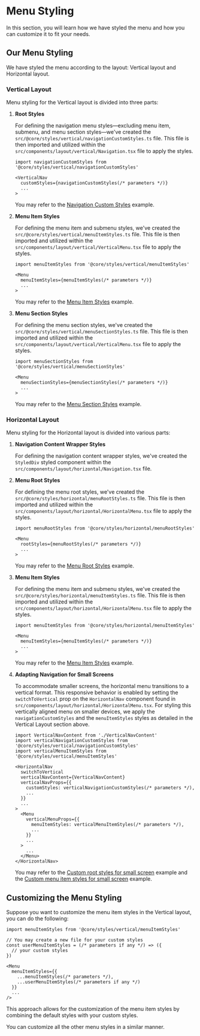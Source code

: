 # Menu Styling

In this section, you will learn how we have styled the menu and how you can customize it to fit your needs.

## Our Menu Styling

We have styled the menu according to the layout: Vertical layout and Horizontal layout.

### Vertical Layout

Menu styling for the Vertical layout is divided into three parts:

1. **Root Styles**

    For defining the navigation menu styles—excluding menu item, submenu, and menu section styles—we've created the `src/@core/styles/vertical/navigationCustomStyles.ts` file. This file is then imported and utilized within the `src/components/layout/vertical/Navigation.tsx` file to apply the styles.

    ```tsx title="src/components/layout/vertical/Navigation.tsx"
    import navigationCustomStyles from '@core/styles/vertical/navigationCustomStyles'

    <VerticalNav
      customStyles={navigationCustomStyles(/* parameters */)}
      ...
    >
    ```

    You may refer to the [Navigation Custom Styles](/docs/menu-examples/vertical-examples/vertical-nav/custom-styles) example.

2. **Menu Item Styles**

    For defining the menu item and submenu styles, we've created the `src/@core/styles/vertical/menuItemStyles.ts` file. This file is then imported and utilized within the `src/components/layout/vertical/VerticalMenu.tsx` file to apply the styles.

    ```tsx title="src/components/layout/vertical/VerticalMenu.tsx"
    import menuItemStyles from '@core/styles/vertical/menuItemStyles'

    <Menu
      menuItemStyles={menuItemStyles(/* parameters */)}
      ...
    >
    ```

    You may refer to the [Menu Item Styles](/docs/menu-examples/vertical-examples/menu/menu-item-styles) example.

3. **Menu Section Styles**

    For defining the menu section styles, we've created the `src/@core/styles/vertical/menuSectionStyles.ts` file. This file is then imported and utilized within the `src/components/layout/vertical/VerticalMenu.tsx` file to apply the styles.

    ```tsx title="src/components/layout/vertical/VerticalMenu.tsx"
    import menuSectionStyles from '@core/styles/vertical/menuSectionStyles'

    <Menu
      menuSectionStyles={menuSectionStyles(/* parameters */)}
      ...
    >
    ```

    You may refer to the [Menu Section Styles](/docs/menu-examples/vertical-examples/menu/menu-section-styles) example.

### Horizontal Layout

Menu styling for the Horizontal layout is divided into various parts:

1. **Navigation Content Wrapper Styles**

    For defining the navigation content wrapper styles, we've created the `StyledDiv` styled component within the `src/components/layout/horizontal/Navigation.tsx` file.

2. **Menu Root Styles**

    For defining the menu root styles, we've created the `src/@core/styles/horizontal/menuRootStyles.ts` file. This file is then imported and utilized within the `src/components/layout/horizontal/HorizontalMenu.tsx` file to apply the styles.

    ```tsx title="src/components/layout/horizontal/HorizontalMenu.tsx"
    import menuRootStyles from '@core/styles/horizontal/menuRootStyles'

    <Menu
      rootStyles={menuRootStyles(/* parameters */)}
      ...
    >
    ```

    You may refer to the [Menu Root Styles](/docs/menu-examples/horizontal-examples/menu/root-styles) example.

3. **Menu Item Styles**

    For defining the menu item and submenu styles, we've created the `src/@core/styles/horizontal/menuItemStyles.ts` file. This file is then imported and utilized within the `src/components/layout/horizontal/HorizontalMenu.tsx` file to apply the styles.

    ```tsx title="src/components/layout/horizontal/HorizontalMenu.tsx"
    import menuItemStyles from '@core/styles/horizontal/menuItemStyles'

    <Menu
      menuItemStyles={menuItemStyles(/* parameters */)}
      ...
    >
    ```

    You may refer to the [Menu Item Styles](/docs/menu-examples/horizontal-examples/menu/menu-item-styles) example.

4. **Adapting Navigation for Small Screens**

    To accommodate smaller screens, the horizontal menu transitions to a vertical format. This responsive behavior is enabled by setting the `switchToVertical` prop on the `HorizontalNav` component found in `src/components/layout/horizontal/HorizontalMenu.tsx`. For styling this vertically aligned menu on smaller devices, we apply the `navigationCustomStyles` and the `menuItemStyles` styles as detailed in the Vertical Layout section above.

    ```tsx title="src/components/layout/horizontal/HorizontalMenu.tsx"
    import VerticalNavContent from './VerticalNavContent'
    import verticalNavigationCustomStyles from '@core/styles/vertical/navigationCustomStyles'
    import verticalMenuItemStyles from '@core/styles/vertical/menuItemStyles'

    <HorizontalNav
      switchToVertical
      verticalNavContent={VerticalNavContent}
      verticalNavProps={{
        customStyles: verticalNavigationCustomStyles(/* parameters */),
        ...
      }}
      ...
    >
      <Menu
        verticalMenuProps={{
          menuItemStyles: verticalMenuItemStyles(/* parameters */),
          ...
        }}
        ...
      >
        ...
      </Menu>
    </HorizontalNav>
    ```

    You may refer to the [Custom root styles for small screen](/docs/menu-examples/horizontal-examples/horizontal-nav/vertical-nav-props#custom-styles) example and the [Custom menu item styles for small screen](/docs/menu-examples/horizontal-examples/menu/vertical-menu-props) example.

## Customizing the Menu Styling

Suppose you want to customize the menu item styles in the Vertical layout, you can do the following:

```tsx title="src/components/layout/vertical/VerticalMenu.tsx"
import menuItemStyles from '@core/styles/vertical/menuItemStyles'

// You may create a new file for your custom styles
const userMenuItemStyles = (/* parameters if any */) => ({
  // your custom styles
})

<Menu
  menuItemStyles={{
    ...menuItemStyles(/* parameters */),
    ...userMenuItemStyles(/* parameters if any */)
  }}
  ...
/>
```

This approach allows for the customization of the menu item styles by combining the default styles with your custom styles.

You can customize all the other menu styles in a similar manner.
